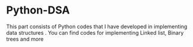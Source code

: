 # Python-DSA
This part consists of Python codes that I have developed in implementing data structures . You can find codes for implementing Linked list, Binary trees and more
